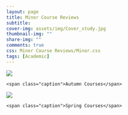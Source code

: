 ```yaml
---
layout: page
title: Minor Course Reviews
subtitle: 
cover-img: assets/img/Cover_study.jpg
thumbnail-img: ""
share-img: ""
comments: true
css: Minor Course Reviews/Minor.css
tags: [Academic]
---
```


<div class="myGallery">
  <div class="item">
    <img src="/Elective Reviews/Autumn.JPG" />
    
    <span class="caption">Autumn Courses</span>
  </div>
  
  <div class="item">
    <img  src="/Elective Reviews/Spring.jpg" />
 
    <span class="caption">Spring Courses</span>
  </div>
</div>
